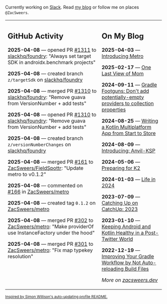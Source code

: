 Currently working on [Slack](https://slack.com/). Read [my blog](https://zacsweers.dev/) or follow me on places `@ZacSweers`.

<table><tr><td valign="top" width="60%">

## GitHub Activity
<!-- githubActivity starts -->
**2025-04-08** — opened PR [#1311](https://github.com/slackhq/foundry/pull/1311) to [slackhq/foundry](https://github.com/slackhq/foundry): "Always set target SDK in androidx.benchmark projects"

**2025-04-08** — created branch `z/targetSdk` on [slackhq/foundry](https://github.com/slackhq/foundry)

**2025-04-08** — merged PR [#1310](https://github.com/slackhq/foundry/pull/1310) to [slackhq/foundry](https://github.com/slackhq/foundry): "Remove guava from VersionNumber + add tests"

**2025-04-08** — opened PR [#1310](https://github.com/slackhq/foundry/pull/1310) to [slackhq/foundry](https://github.com/slackhq/foundry): "Remove guava from VersionNumber + add tests"

**2025-04-08** — created branch `z/versionNumberChanges` on [slackhq/foundry](https://github.com/slackhq/foundry)

**2025-04-08** — merged PR [#161](https://github.com/ZacSweers/FieldSpottr/pull/161) to [ZacSweers/FieldSpottr](https://github.com/ZacSweers/FieldSpottr): "Update metro to v0.1.2"

**2025-04-08** — commented on [#166](https://github.com/ZacSweers/metro/issues/166#issuecomment-2786918082) in [ZacSweers/metro](https://github.com/ZacSweers/metro)

**2025-04-08** — created tag `0.1.2` on [ZacSweers/metro](https://github.com/ZacSweers/metro)

**2025-04-08** — merged PR [#302](https://github.com/ZacSweers/metro/pull/302) to [ZacSweers/metro](https://github.com/ZacSweers/metro): "Make providerOf use InstanceFactory under the hood"

**2025-04-08** — merged PR [#301](https://github.com/ZacSweers/metro/pull/301) to [ZacSweers/metro](https://github.com/ZacSweers/metro): "Fix map typekey resolution"
<!-- githubActivity ends -->
</td><td valign="top" width="40%">

## On My Blog
<!-- blog starts -->
**2025-04-03** — [Introducing Metro](https://www.zacsweers.dev/introducing-metro/)

**2025-02-17** — [One Last View of Mom](https://www.zacsweers.dev/one-last-view-of-mom/)

**2024-09-11** — [Gradle Footguns: Don't add potentially-empty providers to collection properties](https://www.zacsweers.dev/gradle-footgun-adding-empty-providers-to-collection-properties/)

**2024-08-25** — [Writing a Kotlin Multiplatform App from Start to Store](https://www.zacsweers.dev/writing-a-kotlin-multiplatform-app-from-start-to-store/)

**2024-08-09** — [Introducing: Anvil-KSP](https://www.zacsweers.dev/introducing-anvil-ksp/)

**2024-05-06** — [Preparing for K2](https://www.zacsweers.dev/preparing-for-k2/)

**2024-01-03** — [Life in 2024](https://www.zacsweers.dev/life-in-2024/)

**2023-07-09** — [Catching Up on CatchUp: 2023](https://www.zacsweers.dev/catching-up-on-catchup-2023/)

**2023-01-10** — [Keeping Android and Kotlin Healthy in a Post-Twitter World](https://www.zacsweers.dev/keeping-android-healthy/)

**2022-12-19** — [Improving Your Gradle Workflow by Not Auto-reloading Build Files](https://www.zacsweers.dev/improving-your-workflow-by-not-auto-reloading-build-files/)
<!-- blog ends -->
_More on [zacsweers.dev](https://zacsweers.dev/)_
</td></tr></table>

<sub><a href="https://simonwillison.net/2020/Jul/10/self-updating-profile-readme/">Inspired by Simon Willison's auto-updating profile README.</a></sub>